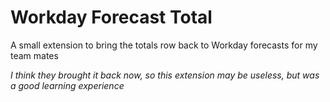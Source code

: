 # Workday Forecast Total 

A small extension to bring the totals row back to Workday forecasts for my team mates

*I think they brought it back now, so this extension may be useless, but was a good learning experience*
